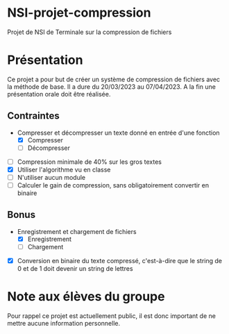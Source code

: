 
# NSI-projet-compression

Projet de NSI de Terminale sur la compression de fichiers

# Présentation

Ce projet a pour but de créer un système de compression de fichiers avec la méthode de base. Il a dure du 20/03/2023 au 07/04/2023. A la fin une présentation orale doit être réalisée.

## Contraintes

- Compresser et décompresser un texte donné en entrée d'une fonction
  - [X] Compresser
  - [ ] Décompresser
- [ ] Compression minimale de 40% sur les gros textes
- [X] Utiliser l'algorithme vu en classe
- [ ] N'utiliser aucun module
- [ ] Calculer le gain de compression, sans obligatoirement convertir en binaire

## Bonus

- Enregistrement et chargement de fichiers
  - [X] Enregistrement
  - [ ] Chargement
- [X] Conversion en binaire du texte compressé, c'est-à-dire que le string de 0 et de 1 doit devenir un string de lettres

# Note aux élèves du groupe

Pour rappel ce projet est actuellement public, il est donc important de ne mettre aucune information personnelle.
